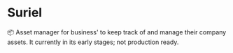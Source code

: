 # Suriel

📦​ Asset manager for business' to keep track of and manage their company assets. It currently in its early stages; not production ready.
